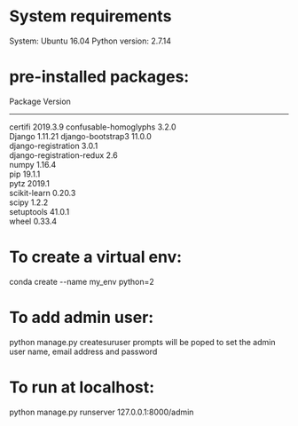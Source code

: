# System requirements
System: Ubuntu 16.04
Python version: 2.7.14

# pre-installed packages:
Package                   Version 
------------------------- --------
certifi                   2019.3.9
confusable-homoglyphs     3.2.0   
Django                    1.11.21 
django-bootstrap3         11.0.0  
django-registration       3.0.1   
django-registration-redux 2.6     
numpy                     1.16.4  
pip                       19.1.1  
pytz                      2019.1  
scikit-learn              0.20.3  
scipy                     1.2.2   
setuptools                41.0.1  
wheel                     0.33.4

# To create a virtual env:
conda create --name my_env python=2


# To add admin user:
python manage.py createsuruser
prompts will be poped to set the admin user name, email address and password

# To run at localhost:
python manage.py runserver 127.0.0.1:8000/admin

